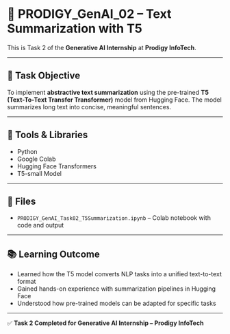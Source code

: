 # 🧠 PRODIGY_GenAI_02 – Text Summarization with T5

This is Task 2 of the **Generative AI Internship** at **Prodigy InfoTech**.

---

## 📌 Task Objective
To implement **abstractive text summarization** using the pre-trained **T5 (Text-To-Text Transfer Transformer)** model from Hugging Face. The model summarizes long text into concise, meaningful sentences.

---

## 🧰 Tools & Libraries
- Python
- Google Colab
- Hugging Face Transformers
- T5-small Model

---

## 📁 Files
- `PRODIGY_GenAI_Task02_T5Summarization.ipynb` – Colab notebook with code and output

---

## 📚 Learning Outcome
- Learned how the T5 model converts NLP tasks into a unified text-to-text format
- Gained hands-on experience with summarization pipelines in Hugging Face
- Understood how pre-trained models can be adapted for specific tasks

---

✅ **Task 2 Completed for Generative AI Internship – Prodigy InfoTech**
